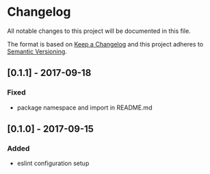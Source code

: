 # Changelog
All notable changes to this project will be documented in this file.

The format is based on [Keep a Changelog](http://keepachangelog.com/en/1.0.0/)
and this project adheres to [Semantic Versioning](http://semver.org/spec/v2.0.0.html).

## [0.1.1] - 2017-09-18
### Fixed
- package namespace and import in README.md

## [0.1.0] - 2017-09-15
### Added
- eslint configuration setup
